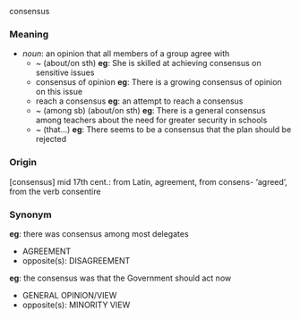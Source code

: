 consensus
### Meaning
+ _noun_: an opinion that all members of a group agree with
	+   ~ (about/on sth) __eg__: She is skilled at achieving consensus on sensitive issues
	+  consensus of opinion __eg__: There is a growing consensus of opinion on this issue
	+  reach a consensus __eg__: an attempt to reach a consensus
	+  ~ (among sb) (about/on sth) __eg__: There is a general consensus among teachers about the need for greater security in schools
	+  ~ (that…) __eg__: There seems to be a consensus that the plan should be rejected

### Origin

[consensus] mid 17th cent.: from Latin, agreement, from consens- ‘agreed’, from the verb consentire

### Synonym

__eg__: there was consensus among most delegates

+ AGREEMENT
+ opposite(s): DISAGREEMENT

__eg__: the consensus was that the Government should act now

+ GENERAL OPINION/VIEW
+ opposite(s): MINORITY VIEW


